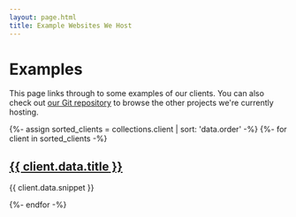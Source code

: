 ```yaml
---
layout: page.html
title: Example Websites We Host
---
```


# Examples

This page links through to some examples of our clients. You can also check out [our Git repository](https://git.chobble.com/hosted-by-chobble/) to browse the other projects we're currently hosting.

<div class="clients-grid">
{%- assign sorted_clients = collections.client | sort: 'data.order' -%}
{%- for client in sorted_clients -%}
    <div class="client-card">
        <h2><a href="{{ client.url }}">{{ client.data.title }}</a></h2>
        <p>{{ client.data.snippet }}</p>
    </div>
{%- endfor -%}
</div>

